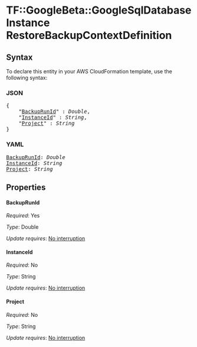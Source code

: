 # TF::GoogleBeta::GoogleSqlDatabaseInstance RestoreBackupContextDefinition

## Syntax

To declare this entity in your AWS CloudFormation template, use the following syntax:

### JSON

<pre>
{
    "<a href="#backuprunid" title="BackupRunId">BackupRunId</a>" : <i>Double</i>,
    "<a href="#instanceid" title="InstanceId">InstanceId</a>" : <i>String</i>,
    "<a href="#project" title="Project">Project</a>" : <i>String</i>
}
</pre>

### YAML

<pre>
<a href="#backuprunid" title="BackupRunId">BackupRunId</a>: <i>Double</i>
<a href="#instanceid" title="InstanceId">InstanceId</a>: <i>String</i>
<a href="#project" title="Project">Project</a>: <i>String</i>
</pre>

## Properties

#### BackupRunId

_Required_: Yes

_Type_: Double

_Update requires_: [No interruption](https://docs.aws.amazon.com/AWSCloudFormation/latest/UserGuide/using-cfn-updating-stacks-update-behaviors.html#update-no-interrupt)

#### InstanceId

_Required_: No

_Type_: String

_Update requires_: [No interruption](https://docs.aws.amazon.com/AWSCloudFormation/latest/UserGuide/using-cfn-updating-stacks-update-behaviors.html#update-no-interrupt)

#### Project

_Required_: No

_Type_: String

_Update requires_: [No interruption](https://docs.aws.amazon.com/AWSCloudFormation/latest/UserGuide/using-cfn-updating-stacks-update-behaviors.html#update-no-interrupt)


